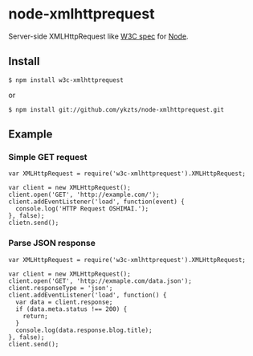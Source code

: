 # node-xmlhttprequest

Server-side XMLHttpRequest like [W3C spec](http://www.w3.org/TR/XMLHttpRequest/) for [Node](http://nodejs.org/).

## Install

    $ npm install w3c-xmlhttprequest

or

    $ npm install git://github.com/ykzts/node-xmlhttprequest.git

## Example

### Simple GET request

    var XMLHttpRequest = require('w3c-xmlhttprequest').XMLHttpRequest;
    
    var client = new XMLHttpRequest();
    client.open('GET', 'http://example.com/');
    client.addEventListener('load', function(event) {
      console.log('HTTP Request OSHIMAI.');
    }, false);
    clietn.send();

### Parse JSON response

    var XMLHttpRequest = require('w3c-xmlhttprequest').XMLHttpRequest;
    
    var client = new XMLHttpRequest();
    client.open('GET', 'http://exmaple.com/data.json');
    client.responseType = 'json';
    client.addEventListener('load', function() {
      var data = client.response;
      if (data.meta.status !== 200) {
        return;
      }
      console.log(data.response.blog.title);
    }, false);
    client.send();
